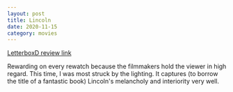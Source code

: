 ```yaml
---
layout: post
title: Lincoln
date: 2020-11-15
category: movies
---
```

 
[LetterboxD review link](https://letterboxd.com/samarthbhaskar/film/lincoln/)

Rewarding on every rewatch because the filmmakers hold the viewer in high regard. This time, I was most struck by the lighting. It captures (to borrow the title of a fantastic book) Lincoln's melancholy and interiority very well. 